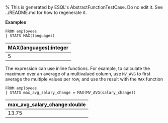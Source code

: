 % This is generated by ESQL's AbstractFunctionTestCase. Do no edit it. See ../README.md for how to regenerate it.

**Examples**

```esql
FROM employees
| STATS MAX(languages)
```

| MAX(languages):integer |
| --- |
| 5 |

The expression can use inline functions. For example, to calculate the maximum over an average of a multivalued column, use `MV_AVG` to first average the multiple values per row, and use the result with the `MAX` function

```esql
FROM employees
| STATS max_avg_salary_change = MAX(MV_AVG(salary_change))
```

| max_avg_salary_change:double |
| --- |
| 13.75 |


